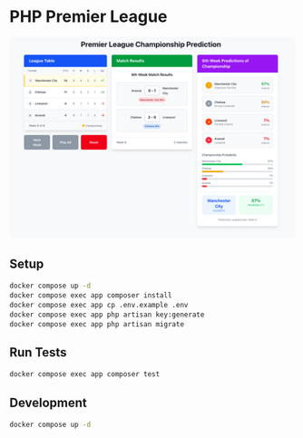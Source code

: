 # PHP Premier League

![Premier League](image.png)

## Setup
```bash
docker compose up -d
docker compose exec app composer install
docker compose exec app cp .env.example .env
docker compose exec app php artisan key:generate
docker compose exec app php artisan migrate
```

## Run Tests
```bash
docker compose exec app composer test
```

## Development
```bash
docker compose up -d
```